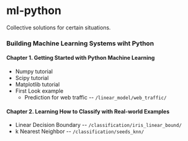 ml-python
=========

Collective solutions for certain situations.

### Building Machine Learning Systems wiht Python

#### Chapter 1. Getting Started with Python Machine Learning  

* Numpy tutorial
* Scipy tutorial
* Matplotlib tutorial
* First Look example
    * Prediction for web traffic -- `/linear_model/web_traffic/`
	
#### Chapter 2. Learning How to Classify with Real-world Examples  

* Linear Decision Boundary -- `/classification/iris_linear_bound/`
* k Nearest Neighbor -- `/classification/seeds_knn/`